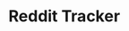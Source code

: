 # Reddit Tracker
<!--
[Invoice Editor live][host]

[host]: https://kpam92.github.io/react-invoice/


This Invoice Editor is a single page React/Redux application for creating personal invoices, where users can create, edit, and delete items.

<a href="https://kpam92.github.io/react-invoice/">
  <img src="https://github.com/kpam92/react-invoice/raw/master/styles/screenshot.png"/>
</a>

## Features & Implementation

### Items

  Items are stored in state with variables `title`, `quantity`, `price`, `total`, and `album_id`. Items are rendered in the `ItemIndex` component, which maps over the items state, and renders each item in the `ItemDetail` component. The `ItemForm` at the top of the page creates new items, while a react-modal in `ItemDetail` allows the user to edit the component. A button in each item detail also deletes specific items.
  ```javascript
  const exampleItemState = {
    1: {
      id: 1,
      title: "Widget",
      qty: "2",
      price: 10,
      total: 20
    },
    2: {
      id: 2,
      title: "Cog",
      qty: "2",
      price: 15.99,
      total: 31.98
    }
  };
  ```
### Total Amount

The `TotalAmount` state contains `subTotal`,`currTax`(the actual percentage), `tax`(the added tax amount), and `total`.
```javascript
const exampleTotalAmountState = {
    subTotal: 51.98,
    currTax: 0.05,
    tax: (2.60).toFixed(2),
    total: 54.58,
};
```

The `TotalAmount` component renders each variable above, and state changes through actions involving item creation,edit, and deletion.

## Actions
  The actions below occur when the user creates, edits, and deletes items.

### Items

  Items have three actions, receiveItem(item), updateItem(item), and removeItem(item_id). Each of these, except removeItem, takes an entire item as an argument, and either adds it to state, or updates its existing copy. removeItem finds and deletes the object in state with matching id.

### Total Amount

  The first action that deals with total amount is changeAmount(oldAmount,newAmount), which takes an old amount, and the new amount. This is called after each of three item actions. the old amount is subtracted from the new amount, and the result is then added to the states subtotal; calculations for the new tax and new grand total follow.
  ```javascript

  // Used for creating a new item
  changeAmount(0, 100) // diff = (100 - 0); newState.subTotal += diff

  // Used for deleting an item
  changeAmount(100, 0) // diff = (0 - 100); newState.subTotal += diff

  // Used for editing an item
  changeAmount(100,50) // diff = (50 - 100); newState.subTotal += diff

  ```

  The second action, changeTax(tax), takes in a number as an argument, and alters the currTax of the amount state. When this is called after submission of the tax form in the component, it changes the currTax, then calls changeAmount(0,0) to update the other values with the new tax.

## Future Directions for the Project

I plan to add small adjustments to the project to provide better UX for the user

### Jest Testing

In process of implementing Jest tests on Redux reducers.

### Save and Edit Invoices

Right now, the user can only create one invoice at a time. In the future, user will be able to save entire invoices and start creating new ones. Tabs of saved invoices will appear on the bottom of the screen, and will be available to be viewed and edited when clicked on. -->
